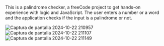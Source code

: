 This is a palindrome checker, a freeCode project to get hands-on experience with logic and JavaScript.
The user enters a number or a word and the application checks if the input is a palindrome or not.

![Captura de pantalla 2024-10-22 210957](https://github.com/user-attachments/assets/1ab7afd0-d24f-4263-8b3c-f95061048358)
![Captura de pantalla 2024-10-22 211107](https://github.com/user-attachments/assets/7c77460b-a64a-4fd9-876a-009b19be57f2)
![Captura de pantalla 2024-10-22 211149](https://github.com/user-attachments/assets/8f24e2ca-151b-4d14-b732-e534477dcb60)
